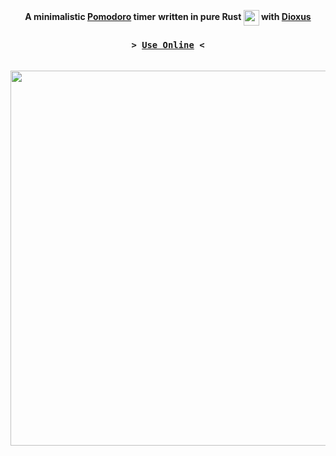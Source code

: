 <div align="center">

  <strong>A minimalistic [Pomodoro](https://en.wikipedia.org/wiki/Pomodoro_Technique) timer</strong>
  <strong>written in pure Rust <img src="https://user-images.githubusercontent.com/72769566/174778672-94dcc92e-59ac-48c1-9cf6-71870482feb2.png" width="25"     align="center"> with [Dioxus](https://github.com/dioxuslabs/dioxus)</strong>
  
  <h3><code>> <a href="https://lectromoe.github.io/Pomodoro">Use Online</a> <</code></h3>
  <br>

  <img src="https://user-images.githubusercontent.com/72769566/187659523-2f9297ec-0e58-4799-a36e-8a54793a88cb.png" width="600" align="center">

</div>
